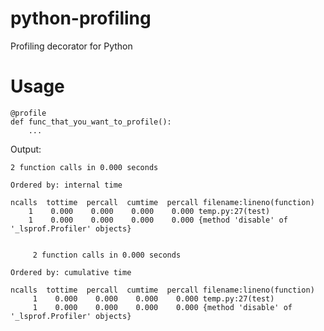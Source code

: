 python-profiling
================

Profiling decorator for Python

Usage
=====

    @profile
    def func_that_you_want_to_profile():
        ...
    
Output:

    2 function calls in 0.000 seconds

    Ordered by: internal time

    ncalls  tottime  percall  cumtime  percall filename:lineno(function)
        1    0.000    0.000    0.000    0.000 temp.py:27(test)
        1    0.000    0.000    0.000    0.000 {method 'disable' of '_lsprof.Profiler' objects}


         2 function calls in 0.000 seconds

    Ordered by: cumulative time

    ncalls  tottime  percall  cumtime  percall filename:lineno(function)
         1    0.000    0.000    0.000    0.000 temp.py:27(test)
         1    0.000    0.000    0.000    0.000 {method 'disable' of '_lsprof.Profiler' objects}

